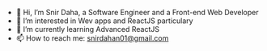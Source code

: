 - 👋 Hi, I’m Snir Daha, a Software Engineer and a Front-end Web Developer
- 👀 I’m interested in Wev apps and ReactJS particulary
- 🌱 I’m currently learning Advanced ReactJS
- 📫 How to reach me: snirdahan01@gmail.com
